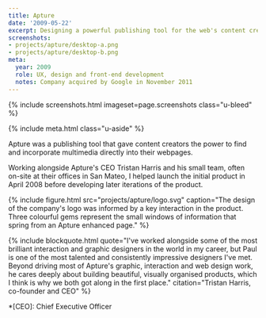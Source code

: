 ```yaml
---
title: Apture
date: '2009-05-22'
excerpt: Designing a powerful publishing tool for the web's content creators
screenshots:
- projects/apture/desktop-a.png
- projects/apture/desktop-b.png
meta:
  year: 2009
  role: UX, design and front-end development
  notes: Company acquired by Google in November 2011
---
```

{% include screenshots.html
  imageset=page.screenshots
  class="u-bleed"
%}

{% include meta.html
  class="u-aside"
%}

Apture was a publishing tool that gave content creators the power to find and incorporate multimedia directly into their webpages.

Working alongside Apture's CEO Tristan Harris and his small team, often on-site at their offices in San Mateo, I helped launch the initial product in April 2008 before developing later iterations of the product.

{% include figure.html
  src="projects/apture/logo.svg"
  caption="The design of the company's logo was informed by a key interaction in the product. Three colourful gems represent the small windows of information that spring from an Apture enhanced page."
%}

{% include blockquote.html
  quote="I've worked alongside some of the most brilliant interaction and graphic designers in the world in my career, but Paul is one of the most talented and consistently impressive designers I've met. Beyond driving most of Apture's graphic, interaction and web design work, he cares deeply about building beautiful, visually organised products, which I think is why we both got along in the first place."
  citation="Tristan Harris, co-founder and CEO"
%}

*[CEO]: Chief Executive Officer
